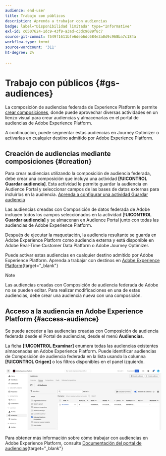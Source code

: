 ```yaml
---
audience: end-user
title: Trabajo con públicos
description: Aprenda a trabajar con audiencias
badge: label="Disponibilidad limitada" type="Informative"
exl-id: c6507624-1dc9-43f9-a3ad-c3dc9689f8c7
source-git-commit: f549f1611bfe6deb6dc684e3a0d9c968ba7c184a
workflow-type: tm+mt
source-wordcount: '311'
ht-degree: 2%

---
```


# Trabajo con públicos {#gs-audiences}

La composición de audiencias federada de Experience Platform le permite [crear composiciones](../compositions/gs-compositions.md), donde puede aprovechar diversas actividades en un lienzo visual para crear audiencias y almacenarlas en el portal de audiencias de Adobe Experience Platform.

A continuación, puede segmentar estas audiencias en Journey Optimizer o activarlas en cualquier destino admitido por Adobe Experience Platform.

## Creación de audiencias mediante composiciones {#creation}

Para crear audiencias utilizando la composición de audiencia federada, debe crear una composición que incluya una actividad **[!UICONTROL Guardar audiencia]**. Esta actividad le permite guardar la audiencia en Audience Portal y seleccionar campos de las bases de datos externas para incluirlos en la audiencia. [Aprenda a configurar una actividad Guardar audiencia](../compositions/activities/save-audience.md)

Las audiencias creadas con Composición de datos federada de Adobe incluyen todos los campos seleccionados en la actividad **[!UICONTROL Guardar audiencia]** y se almacenan en Audience Portal junto con todas las audiencias de Adobe Experience Platform.

Después de ejecutar la maquetación, la audiencia resultante se guarda en Adobe Experience Platform como audiencia externa y está disponible en Adobe Real-Time Customer Data Platform o Adobe Journey Optimizer.

Puede activar estas audiencias en cualquier destino admitido por Adobe Experience Platform. Aprenda a trabajar con destinos en [Adobe Experience Platform](https://experienceleague.adobe.com/en/docs/experience-platform/destinations/home){target="_blank"}

>[!NOTE]
>
>Las audiencias creadas con Composición de audiencia federada de Adobe no se pueden editar. Para realizar modificaciones en una de estas audiencias, debe crear una audiencia nueva con una composición.

## Acceso a la audiencia en Adobe Experience Platform {#access-audience}

Se puede acceder a las audiencias creadas con Composición de audiencia federada desde el Portal de audiencias, desde el menú **Audiencias**.

La ficha **[!UICONTROL Examinar]** enumera todas las audiencias existentes almacenadas en Adobe Experience Platform. Puede identificar audiencias de Composición de audiencia federada en la lista usando la columna **[!UICONTROL Origen]** o los filtros disponibles en el panel izquierdo.

![](assets/audiences-list.png)

Para obtener más información sobre cómo trabajar con audiencias en Adobe Experience Platform, consulte [Documentación del portal de audiencias](https://experienceleague.adobe.com/en/docs/experience-platform/segmentation/ui/audience-portal){target="_blank"}

<!-- add link to this donc once published: https://jira.corp.adobe.com/browse/PLAT-198674-->